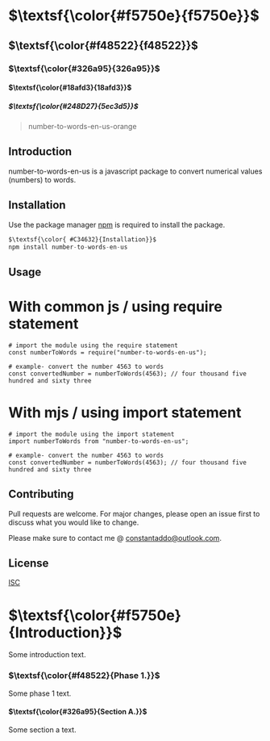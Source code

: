 <!-- MARKDOWN THEME -->

# $\textsf{\color{#f5750e}{f5750e}}$

## $\textsf{\color{#f48522}{f48522}}$

### $\textsf{\color{#326a95}{326a95}}$

#### $\textsf{\color{#18afd3}{18afd3}}$

##### $\textsf{\color{#248D27}{5ec3d5}}$

> number-to-words-en-us-orange

## Introduction

number-to-words-en-us is a javascript package to convert numerical values (numbers) to words.

## Installation

Use the package manager [npm](https://registry.npmjs.org/) is required to install the package.

```js
$\textsf{\color{ #C34632}{Installation}}$
npm install number-to-words-en-us
```

## Usage

# With common js / using require statement

```
# import the module using the require statement
const numberToWords = require("number-to-words-en-us");

# example- convert the number 4563 to words
const convertedNumber = numberToWords(4563); // four thousand five hundred and sixty three

```

# With mjs / using import statement

```
# import the module using the import statement
import numberToWords from "number-to-words-en-us";

# example- convert the number 4563 to words
const convertedNumber = numberToWords(4563); // four thousand five hundred and sixty three

```

## Contributing

Pull requests are welcome. For major changes, please open an issue first
to discuss what you would like to change.

Please make sure to contact me @ constantaddo@outlook.com.

## License

[ISC](https://choosealicense.com/licenses/isc/)

# $\textsf{\color{#f5750e}{Introduction}}$

Some introduction text.

### $\textsf{\color{#f48522}{Phase 1.}}$

Some phase 1 text.

#### $\textsf{\color{#326a95}{Section A.}}$

Some section a text.
